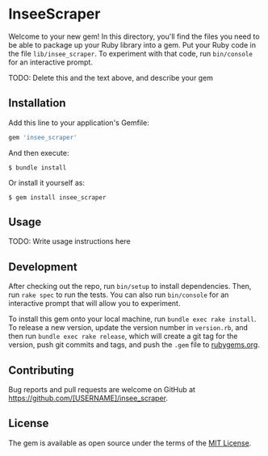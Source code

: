 # InseeScraper

Welcome to your new gem! In this directory, you'll find the files you need to be able to package up your Ruby library into a gem. Put your Ruby code in the file `lib/insee_scraper`. To experiment with that code, run `bin/console` for an interactive prompt.

TODO: Delete this and the text above, and describe your gem

## Installation

Add this line to your application's Gemfile:

```ruby
gem 'insee_scraper'
```

And then execute:

    $ bundle install

Or install it yourself as:

    $ gem install insee_scraper

## Usage

TODO: Write usage instructions here

## Development

After checking out the repo, run `bin/setup` to install dependencies. Then, run `rake spec` to run the tests. You can also run `bin/console` for an interactive prompt that will allow you to experiment.

To install this gem onto your local machine, run `bundle exec rake install`. To release a new version, update the version number in `version.rb`, and then run `bundle exec rake release`, which will create a git tag for the version, push git commits and tags, and push the `.gem` file to [rubygems.org](https://rubygems.org).

## Contributing

Bug reports and pull requests are welcome on GitHub at https://github.com/[USERNAME]/insee_scraper.


## License

The gem is available as open source under the terms of the [MIT License](https://opensource.org/licenses/MIT).
